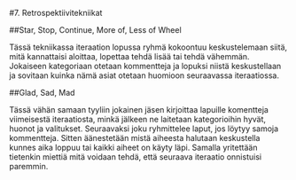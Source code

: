 #7. Retrospektiivitekniikat

##Star, Stop, Continue, More of, Less of Wheel

Tässä tekniikassa iteraation lopussa ryhmä kokoontuu
keskustelemaan siitä, mitä kannattaisi aloittaa, lopettaa
tehdä lisää tai tehdä vähemmän. Jokaiseen kategoriaan
otetaan kommentteja ja lopuksi niistä keskustellaan ja
sovitaan kuinka nämä asiat otetaan huomioon seuraavassa
iteraatiossa.

##Glad, Sad, Mad

Tässä vähän samaan tyyliin jokainen jäsen kirjoittaa
lapuille komentteja viimeisestä iteraatiosta, minkä jälkeen
ne laitetaan kategorioihin hyvät, huonot ja valitukset.
Seuraavaksi joku ryhmittelee laput, jos löytyy samoja
kommentteja. Sitten äänestetään mistä aiheesta halutaan
keskustella kunnes aika loppuu tai kaikki aiheet on käyty
läpi. Samalla yritettään tietenkin miettiä mitä voidaan
tehdä, että seuraava iteraatio onnistuisi paremmin.

